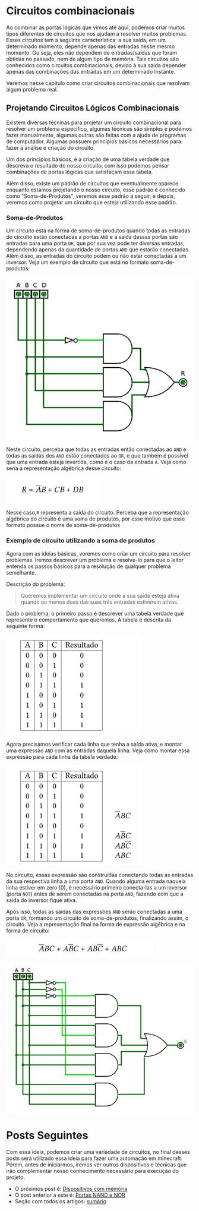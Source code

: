 # Circuitos combinacionais

Ao combinar as portas lógicas que vimos até aqui, podemos criar muitos tipos diferentes de circuitos que nos ajudam a resolver muitos problemas. Esses circuitos tem a seguinte característica: a sua saída, em um determinado momento, depende apenas das entradas nesse mesmo momento. Ou seja, eles não dependem de entradas/saídas que foram obtidas no passado, nem de algum tipo de memória. Tais circuitos são conhecidos como circuitos combinacionais, devido à sua saída depender apenas das combinações das entradas em um determinado instante.

Veremos nesse capítulo como criar circuitos combinacionais que resolvam algum problema real.

## Projetando Circuitos Lógicos Combinacionais

Existem diversas técninas para projetar um circuito combinacional para resolver um problema específico, algumas técnicas são simples e podemos fazer manualmente, algumas outras são feitas com a ajuda de programas de computador. Algumas possuem princípios básicos necessários para fazer a análise e criação do circuito.

Um dos principíos básicos, é a criação de uma tabela verdade que descreva o resultado do nosso circuito, com isso podemos pensar combinações de portas lógicas que satisfaçam essa tabela. 

Além disso, existe um padrão de circuitos que eventualmente aparece enquanto estamos projetando o nosso circuito, esse padrão é conhecido como "Soma-de-Produtos", veremos esse padrão a seguir, e depois, veremos como projetar um circuito que esteja utilizando esse padrão.

### Soma-de-Produtos

Um circuito está na forma de soma-de-produtos quando todas as entradas do circuito estão conectadas a portas `AND` e a saída dessas portas são entradas para uma porta `OR`, que por sua vez pode ter diversas entradas, dependendo apenas da quantidade de portas `AND` que estarão conectadas. Além disso, as entradas do circuito podem ou não estar conectadas a um inversor. Veja um exemplo de circuito que está no formato soma-de-produtos:

![Soma de produtos](images/soma-de-produtos_1.jpeg)

Neste circuito, perceba que todas as entradas então conectadas ao `AND` e todas as saídas dos `AND` estão conectados ao `OR`, e que também é possivel que uma entrada esteja invertida, como é o caso da entrada `A`. Veja como seria a representação algébrica desse circuito:

![Soma de produtos - Algebrica](images/soma-de-produtos_2.png)

Nesse caso,`R` representa a saída do circuito. Perceba que a representação algébrica do circuito é uma soma de produtos, por esse motivo que esse formato possue o nome de soma-de-produtos

### Exemplo de circuito utilizando a soma de produtos

Agora com as ideias básicas, veremos como criar um circuito para resolver problemas. Iremos descrever um problema e resolve-lo para que o leitor entenda os passos básicos para a resolução de qualquer problema semelhante.

Descrição do problema: 

> Queremos implementar um circuito onde a sua saída esteja ativa quando ao menos duas das suas três entradas estiverem ativas.

Dado o problema, o primeiro passo é descrever uma tabela verdade que represente o comportamento que queremos. A tabela é descrita da seguinte forma:

![Exemplo somador - tabela verdade](images/somador-ex_1.png)

Agora precisamos verificar cada linha que tenha a saída ativa, e montar uma expressao `AND` com as entradas daquela linha. Veja como montar essa expressão para cada linha da tabela verdade:

![Exemplo somador - tabela verdade com expressão `AND`](images/somador-ex_2.png)

No circuito, essas expressão são construídas conectando todas as entradas da sua respectiva linha a uma porta `AND`. Quando alguma entrada naquela linha estiver em zero (0), é necessário primeiro conecta-las a um inversor (porta `NOT`) antes de serem conectadas na porta `AND`, fazendo com que a saída do inversor fique ativa. 

Após isso, todas as saídas das expressões `AND` serão conectadas a uma porta `OR`, formando um circuito de soma-de-produtos, finalizando assim, o circuito. Veja a representação final na forma de expressão algébrica e na forma de circuito:

![Exemplo somador -  expressão final](images/somador-ex_3.png)

![Exemplo somador - circuito final](images/somador-ex_4.jpeg)

# Posts Seguintes

Com essa ideia, podemos criar uma variadade de circuitos, no final desses posts será utilizado essa ideia para fazer uma automação em minecraft. Pórem, antes de iniciarmos, iremos ver outros dispositivos e técnicas que irão complementar nosso conhecimento necessário para execução do projeto.

 - O próximos post é: [Dispositivos com memória](Flip-Flops.md)
 - O post anterior a este é: [Portas NAND e NOR](Portas_Logicas-Nand-Nor.md)
 - Seção com todos os artigos: [sumário](../README.md)

